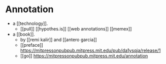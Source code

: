 # Annotation

- a [[technology]].
	- [[pull]] [[hypothes.is]] [[web annotations]] [[memex]]
- a [[book]].
	- by [[remi kalir]] and [[antero garcia]]
	- [[preface]] https://mitpressonpubpub.mitpress.mit.edu/pub/da1ysqja/release/1
	- [[go]] https://mitpressonpubpub.mitpress.mit.edu/annotation


